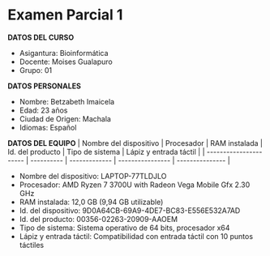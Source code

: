 # Examen Parcial 1

**DATOS DEL CURSO**
- Asigantura: Bioinformática
- Docente: Moises Gualapuro
- Grupo: 01


**DATOS PERSONALES**
- Nombre: Betzabeth Imaicela 
- Edad: 23 años
- Ciudad de Origen: Machala
- Idiomas: Español


**DATOS DEL EQUIPO**
| Nombre del dispositivo | Procesador | RAM instalada | Id. del producto | Tipo de sistema | Lápiz y entrada táctil | 
| ---------------------- | ---------- | ------------- | ---------------- | --------------- |
- Nombre del dispositivo:	LAPTOP-77TLDJLO
- Procesador:	AMD Ryzen 7 3700U with Radeon Vega Mobile Gfx     2.30 GHz
- RAM instalada:	12,0 GB (9,94 GB utilizable)
- Id. del dispositivo:	9D0A64CB-69A9-4DE7-BC83-E556E532A7AD
- Id. del producto:	00356-02263-20909-AAOEM
- Tipo de sistema:	Sistema operativo de 64 bits, procesador x64
- Lápiz y entrada táctil:	Compatibilidad con entrada táctil con 10 puntos táctiles
